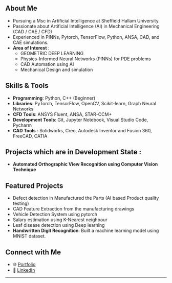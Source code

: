 ## About Me
- Pursuing a Msc in Artificial Intelligence at Sheffield Hallam University.
- Passionate about Artificial Intelligence (AI) in Mechanical Engineering (CAD / CAE / CFD)
- Experienced in PINNs, Pytorch, TensorFlow, Python, ANSA, CAD, and CAE simulations.
- **Area of Interest** : 
  - GEOMETRIC DEEP LEARNING
  - Physics-Informed Neural Networks (PINNs) for PDE problems
  - CAD Automation using AI
  - Mechanical Design and simulation

## Skills & Tools
- **Programming**: Python, C++ (Beginner)
- **Libraries**: PyTorch, TensorFlow, OpenCV, Scikit-learn, Graph Neural Networks
- **CFD Tools**: ANSYS Fluent, ANSA, STAR-CCM+
- **Development Tools**: Git, Jupyter Notebook, Visual Studio Code, Pycharm
- **CAD Tools** : Solidworks, Creo, Autodesk Inventor and Fusion 360, FreeCAD, CATIA

## Projects which are in Development State :
- **Automated Orthographic View Recognition using Computer Vision Technique** 


## Featured Projects

- Defect detection in Manufactured the Parts (AI based Product quality testing)
- CAD Feature Extraction from the manufacturing drawings
- Vehicle Detection System using pytorch
- Salary estimation using K-Nearest neighbour
- Leaf disease detection using Deep learning
- **Handwritten Digit Recognition**: Built a machine learning model using MNIST dataset.

## Connect with Me
- 🌐 [Portfolio](https://www.linkedin.com/in/velanc/)
- 💼 [LinkedIn](https://www.linkedin.com/in/velanc/)

---

